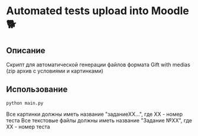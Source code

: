 
# Automated tests upload into Moodle 🐕


## Описание
Скрипт для автоматической генерации файлов формата Gift with medias (zip архив с условиями и картинками)

## Использование
```python main.py```

Все картинки должны иметь название "заданиеXX...", где XX - номер теста 
Все текстовые файлы должны иметь название "Задание №XX", где XX - номер теста
